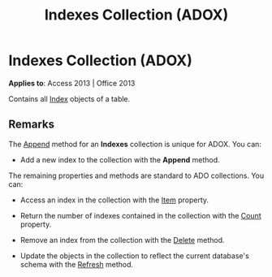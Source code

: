 ﻿---
title: Indexes Collection (ADOX)
TOCTitle: Indexes Collection (ADOX)
ms:assetid: ab04bdd1-7c4a-44cb-dfc6-add3a52f502f
ms:mtpsurl: https://msdn.microsoft.com/en-us/library/JJ249793(v=office.15)
ms:contentKeyID: 48546963
ms.date: 09/18/2015
mtps_version: v=office.15
---

# Indexes Collection (ADOX)


**Applies to**: Access 2013 | Office 2013

Contains all [Index](index-object-adox.md) objects of a table.

## Remarks

The [Append](append-method-adox-indexes.md) method for an **Indexes** collection is unique for ADOX. You can:

  - Add a new index to the collection with the **Append** method.

The remaining properties and methods are standard to ADO collections. You can:

  - Access an index in the collection with the [Item](item-property-ado.md) property.

  - Return the number of indexes contained in the collection with the [Count](count-property-ado.md) property.

  - Remove an index from the collection with the [Delete](delete-method-adox-collections.md) method.

  - Update the objects in the collection to reflect the current database's schema with the [Refresh](refresh-method-ado.md) method.

